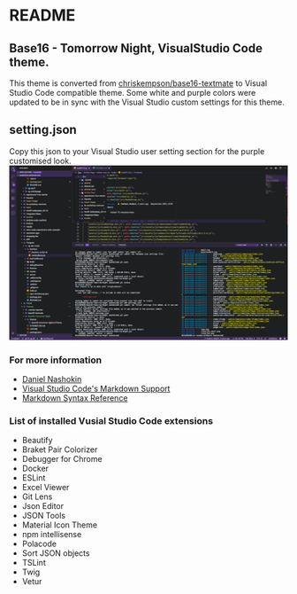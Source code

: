 # README
## Base16 - Tomorrow Night, VisualStudio Code theme.
This theme is converted from [chriskempson/base16-textmate](https://github.com/chriskempson/base16-textmate) to Visual Studio Code compatible theme. Some white and purple colors were updated to be in sync with the Visual Studio custom settings for this theme.

## setting.json
Copy this json to your Visual Studio user setting section for the purple customised look.
![Base16 Visual Studio Code purple look](https://github.com/nashokin/Base16-Tomorrow-Night/blob/master/Screenshot.png)

### For more information
* [Daniel Nashokin](http://www.zyker.com.au)
* [Visual Studio Code's Markdown Support](http://code.visualstudio.com/docs/languages/markdown)
* [Markdown Syntax Reference](https://help.github.com/articles/markdown-basics/)

### List of installed Vusial Studio Code extensions
* Beautify
* Braket Pair Colorizer
* Debugger for Chrome
* Docker
* ESLint
* Excel Viewer
* Git Lens
* Json Editor
* JSON Tools
* Material Icon Theme
* npm intellisense
* Polacode
* Sort JSON objects
* TSLint
* Twig
* Vetur
